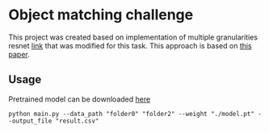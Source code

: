 # Object matching challenge

This project was created based on implementation of multiple granularities resnet [link](https://github.com/GNAYUOHZ/ReID-MGN) that was modified for this task. This approach is based on [this paper](https://arxiv.org/abs/1804.01438v1).


## Usage

Pretrained model can be downloaded [here](https://drive.google.com/open?id=16V7ZsflBbINHPjh_UVYGBVO6NuSxEMTi)

```
python main.py --data_path "folder0" "folder2" --weight "./model.pt" --output_file "result.csv"
```
